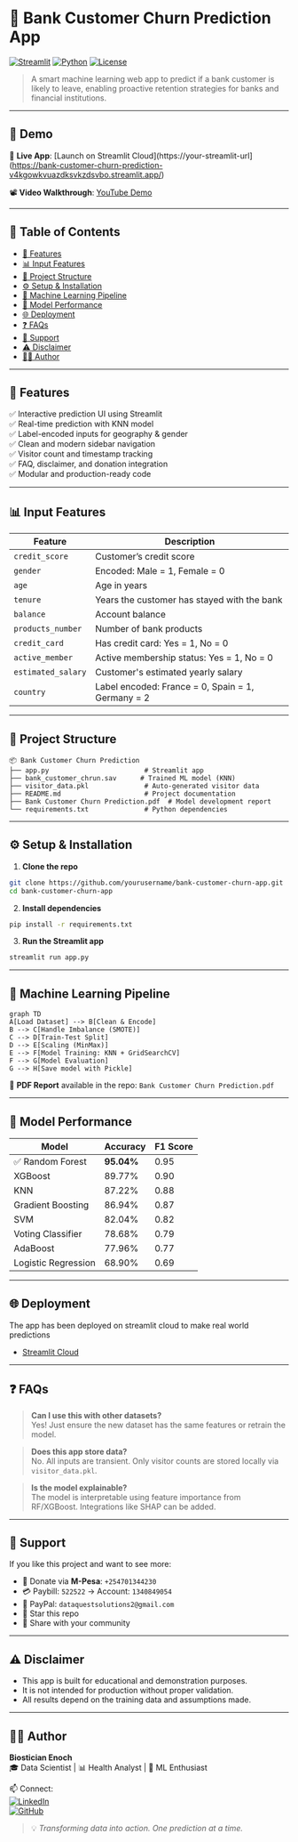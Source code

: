 
# 🏦 Bank Customer Churn Prediction App

[![Streamlit](https://img.shields.io/badge/Built%20with-Streamlit-ff4b4b.svg?logo=streamlit)](https://streamlit.io)
[![Python](https://img.shields.io/badge/Python-3.9%2B-blue?logo=python)](https://www.python.org/)
[![License](https://img.shields.io/badge/license-MIT-green)](LICENSE)

> A smart machine learning web app to predict if a bank customer is likely to leave, enabling proactive retention strategies for banks and financial institutions.

---

## 🔮 Demo

🚀 **Live App**: [Launch on Streamlit Cloud](https://your-streamlit-url](https://bank-customer-churn-prediction-v4kgowkvuazdksvkzdsvbo.streamlit.app/)

📽️ **Video Walkthrough**: [YouTube Demo](https://youtube.com/your-demo-link)

---

## 📌 Table of Contents

- [🔧 Features](#-features)
- [📊 Input Features](#-input-features)
- [📁 Project Structure](#-project-structure)
- [⚙️ Setup & Installation](#️-setup--installation)
- [🧠 Machine Learning Pipeline](#-machine-learning-pipeline)
- [🧪 Model Performance](#-model-performance)
- [🌐 Deployment](#-deployment)
- [❓ FAQs](#-faqs)
- [💖 Support](#-support)
- [⚠️ Disclaimer](#️-disclaimer)
- [👨‍💻 Author](#-author)

---

## 🔧 Features

✅ Interactive prediction UI using Streamlit  
✅ Real-time prediction with KNN model  
✅ Label-encoded inputs for geography & gender  
✅ Clean and modern sidebar navigation  
✅ Visitor count and timestamp tracking  
✅ FAQ, disclaimer, and donation integration  
✅ Modular and production-ready code  

---

## 📊 Input Features

| Feature            | Description                                    |
|-------------------|------------------------------------------------|
| `credit_score`     | Customer’s credit score                       |
| `gender`           | Encoded: Male = 1, Female = 0                 |
| `age`              | Age in years                                  |
| `tenure`           | Years the customer has stayed with the bank  |
| `balance`          | Account balance                               |
| `products_number`  | Number of bank products                       |
| `credit_card`      | Has credit card: Yes = 1, No = 0              |
| `active_member`    | Active membership status: Yes = 1, No = 0     |
| `estimated_salary` | Customer's estimated yearly salary            |
| `country`          | Label encoded: France = 0, Spain = 1, Germany = 2 |

---

## 📁 Project Structure

```
📦 Bank Customer Churn Prediction
├── app.py                        # Streamlit app
├── bank_customer_chrun.sav      # Trained ML model (KNN)
├── visitor_data.pkl              # Auto-generated visitor data
├── README.md                     # Project documentation
├── Bank Customer Churn Prediction.pdf  # Model development report
└── requirements.txt              # Python dependencies
```

---

## ⚙️ Setup & Installation

1. **Clone the repo**
```bash
git clone https://github.com/yourusername/bank-customer-churn-app.git
cd bank-customer-churn-app
```

2. **Install dependencies**
```bash
pip install -r requirements.txt
```

3. **Run the Streamlit app**
```bash
streamlit run app.py
```

---

## 🧠 Machine Learning Pipeline

```mermaid
graph TD
A[Load Dataset] --> B[Clean & Encode]
B --> C[Handle Imbalance (SMOTE)]
C --> D[Train-Test Split]
D --> E[Scaling (MinMax)]
E --> F[Model Training: KNN + GridSearchCV]
F --> G[Model Evaluation]
G --> H[Save model with Pickle]
```

📌 **PDF Report** available in the repo: `Bank Customer Churn Prediction.pdf`

---

## 🧪 Model Performance

| Model                | Accuracy | F1 Score |
|---------------------|----------|----------|
| ✅ Random Forest     | **95.04%** | 0.95     |
| XGBoost             | 89.77%   | 0.90     |
| KNN                 | 87.22%   | 0.88     |
| Gradient Boosting   | 86.94%   | 0.87     |
| SVM                 | 82.04%   | 0.82     |
| Voting Classifier   | 78.68%   | 0.79     |
| AdaBoost            | 77.96%   | 0.77     |
| Logistic Regression | 68.90%   | 0.69     |

---

## 🌐 Deployment

The app has been deployed on streamlit cloud to make real world predictions

- [Streamlit Cloud](https://streamlit.io/cloud)

---

## ❓ FAQs

> **Can I use this with other datasets?**  
Yes! Just ensure the new dataset has the same features or retrain the model.

> **Does this app store data?**  
No. All inputs are transient. Only visitor counts are stored locally via `visitor_data.pkl`.

> **Is the model explainable?**  
The model is interpretable using feature importance from RF/XGBoost. Integrations like SHAP can be added.

---

## 💖 Support

If you like this project and want to see more:

- 💸 Donate via **M-Pesa**: `+254701344230`
- 💳 Paybill: `522522` → Account: `1340849054`
- 📧 PayPal: `dataquestsolutions2@gmail.com`
- 🌟 Star this repo
- 🤝 Share with your community

---

## ⚠️ Disclaimer

- This app is built for educational and demonstration purposes.
- It is not intended for production without proper validation.
- All results depend on the training data and assumptions made.

---

## 👨‍💻 Author

**Biostician Enoch**  
🎓 Data Scientist | 📊 Health Analyst | 🧠 ML Enthusiast

📫 Connect:  
[![LinkedIn](https://img.shields.io/badge/LinkedIn-Connect-blue?logo=linkedin)](https://linkedin.com/in/your-profile)  
[![GitHub](https://img.shields.io/badge/GitHub-Biosticianenoch-000?logo=github)](https://github.com/Biosticianenoch)

> 💡 *Transforming data into action. One prediction at a time.*
